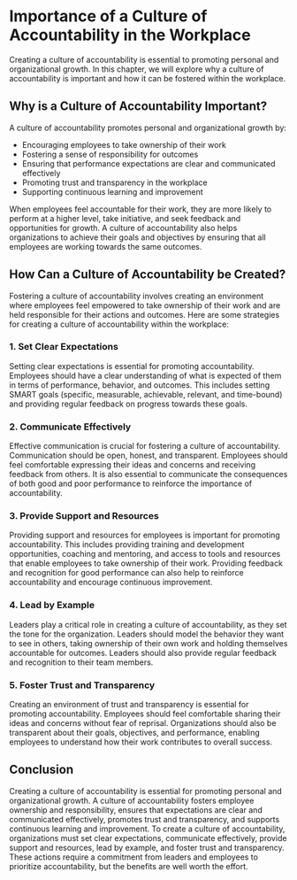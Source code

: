 Importance of a Culture of Accountability in the Workplace
===========================================================================================================

Creating a culture of accountability is essential to promoting personal and organizational growth. In this chapter, we will explore why a culture of accountability is important and how it can be fostered within the workplace.

Why is a Culture of Accountability Important?
---------------------------------------------

A culture of accountability promotes personal and organizational growth by:

* Encouraging employees to take ownership of their work
* Fostering a sense of responsibility for outcomes
* Ensuring that performance expectations are clear and communicated effectively
* Promoting trust and transparency in the workplace
* Supporting continuous learning and improvement

When employees feel accountable for their work, they are more likely to perform at a higher level, take initiative, and seek feedback and opportunities for growth. A culture of accountability also helps organizations to achieve their goals and objectives by ensuring that all employees are working towards the same outcomes.

How Can a Culture of Accountability be Created?
-----------------------------------------------

Fostering a culture of accountability involves creating an environment where employees feel empowered to take ownership of their work and are held responsible for their actions and outcomes. Here are some strategies for creating a culture of accountability within the workplace:

### 1. Set Clear Expectations

Setting clear expectations is essential for promoting accountability. Employees should have a clear understanding of what is expected of them in terms of performance, behavior, and outcomes. This includes setting SMART goals (specific, measurable, achievable, relevant, and time-bound) and providing regular feedback on progress towards these goals.

### 2. Communicate Effectively

Effective communication is crucial for fostering a culture of accountability. Communication should be open, honest, and transparent. Employees should feel comfortable expressing their ideas and concerns and receiving feedback from others. It is also essential to communicate the consequences of both good and poor performance to reinforce the importance of accountability.

### 3. Provide Support and Resources

Providing support and resources for employees is important for promoting accountability. This includes providing training and development opportunities, coaching and mentoring, and access to tools and resources that enable employees to take ownership of their work. Providing feedback and recognition for good performance can also help to reinforce accountability and encourage continuous improvement.

### 4. Lead by Example

Leaders play a critical role in creating a culture of accountability, as they set the tone for the organization. Leaders should model the behavior they want to see in others, taking ownership of their own work and holding themselves accountable for outcomes. Leaders should also provide regular feedback and recognition to their team members.

### 5. Foster Trust and Transparency

Creating an environment of trust and transparency is essential for promoting accountability. Employees should feel comfortable sharing their ideas and concerns without fear of reprisal. Organizations should also be transparent about their goals, objectives, and performance, enabling employees to understand how their work contributes to overall success.

Conclusion
----------

Creating a culture of accountability is essential for promoting personal and organizational growth. A culture of accountability fosters employee ownership and responsibility, ensures that expectations are clear and communicated effectively, promotes trust and transparency, and supports continuous learning and improvement. To create a culture of accountability, organizations must set clear expectations, communicate effectively, provide support and resources, lead by example, and foster trust and transparency. These actions require a commitment from leaders and employees to prioritize accountability, but the benefits are well worth the effort.
